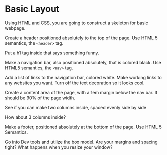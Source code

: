 Basic Layout
=============

Using HTML and CSS, you are going to construct a skeleton for basic webpage.

Create a header positioned absolutely to the top of the page. Use HTML 5 semantics, the `<header>` tag.

Put a h1 tag inside that says something funny.

Make a navigation bar, also positioned absolutely, that is colored black. Use HTML5 semantics, the `<nav>` tag.

Add a list of links to the navigation bar, colored white. Make working links to any websites you want. Turn off the text decoration so it looks cool.

Create a content area of the page, with a 1em margin below the nav bar. It should be 90% of the page width.

See if you can make two columns inside, spaced evenly side by side  

How about 3 columns inside?

Make a footer, positioned absolutely at the bottom of the page. Use HTML 5 Semantics.

Go into Dev tools and utilize the box model. Are your margins and spacing tight? What happens when you resize your window?  